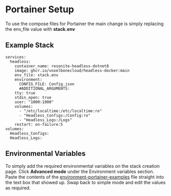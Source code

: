 

# Portainer Setup

To use the compose files for Portainer the main change is simply replacing the env_file value with **stack.env**

## Example Stack

    services:
      headless:
        container_name: resonite-headless-dotnet8
        image: ghcr.io/voxelbonecloud/headless-docker:main 
        env_file: stack.env
        environment:
          CONFIG_FILE: Config.json
          #ADDITIONAL_ARGUMENTS:
        tty: true
        stdin_open: true
        user: "1000:1000"
        volumes:
          - "/etc/localtime:/etc/localtime:ro"
          - "Headless_Configs:/Config:ro"
          - "Headless_Logs:/Logs"
        restart: on-failure:5
    volumes:
      Headless_Configs:
      Headless_Logs:

## Environmental Variables
To simply add the required environmental variables on the stack creation page. 
Click **Advanced mode** under the Environment variables section.
Paste the contents of the [environment-portainer-examples](environment-portainer-examples) file straight into the text box that showed up. 
Swap back to simple mode and edit the values as required. 
